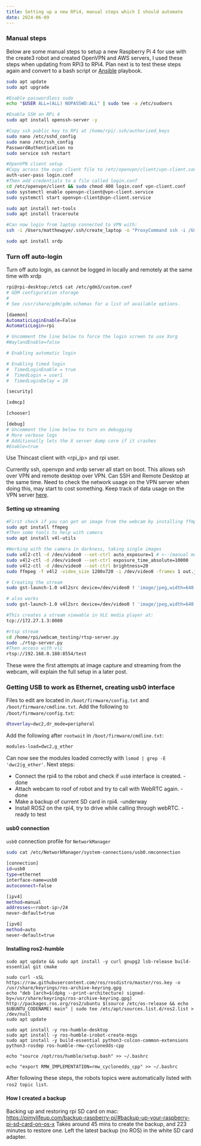 ```yaml
---
title: Setting up a new RPi4, manual steps which I should automate
date: 2024-06-09
---
```

### Manual steps
Below are some manual steps to setup a new Raspberry Pi 4 for use with the create3 robot and created OpenVPN and AWS servers, I used these steps when updating from RPi3 to RPi4.
Plan next is to test these steps again and convert to a bash script or [Ansible](https://docs.ansible.com/) playbook.
<!--more-->
```bash
sudo apt update
sudo apt upgrade

#Enable passwordless sudo
echo "$USER ALL=(ALL) NOPASSWD:ALL" | sudo tee -a /etc/sudoers

#Enable SSH on RPi 4
sudo apt install openssh-server -y

#Copy ssh public key to RPi at /home/rpi/.ssh/authorized_keys
sudo nano /etc/sshd_config
sudo nano /etc/ssh_config
PasswordAuthentication no
sudo service ssh restart

#OpenVPN client setup
#Copy across the ovpn client file to /etc/openvpn/client/vpn-client.conf, then add the following line:
auth-user-pass login.conf
#Then add credentials to a file called login.conf
cd /etc/openvpn/client && sudo chmod 400 login.conf vpn-client.conf
sudo systemctl enable openvpn-client@vpn-client.service
sudo systemctl start openvpn-client@vpn-client.service

sudo apt install net-tools
sudo apt install traceroute

#Can now login from laptop connected to VPN with:
ssh -i /Users/matthewpye/.ssh/create_laptop -o "ProxyCommand ssh -i /Users/matthewpye/Documents/vpn_server/vpn_server.pem -W %h:%p openvpnas@<ec2_ip>.eu-central-1.compute.amazonaws.com" rpi@<rpi_ip>

sudo apt install xrdp
```

### Turn off auto-login
Turn off auto login, as cannot be logged in locally and remotely at the same time with xrdp
```bash
rpi@rpi-desktop:/etc$ cat /etc/gdm3/custom.conf
# GDM configuration storage
#
# See /usr/share/gdm/gdm.schemas for a list of available options.

[daemon]
AutomaticLoginEnable=False
AutomaticLogin=rpi

# Uncomment the line below to force the login screen to use Xorg
#WaylandEnable=false

# Enabling automatic login

# Enabling timed login
#  TimedLoginEnable = true
#  TimedLogin = user1
#  TimedLoginDelay = 10

[security]

[xdmcp]

[chooser]

[debug]
# Uncomment the line below to turn on debugging
# More verbose logs
# Additionally lets the X server dump core if it crashes
#Enable=true
```

Use Thincast client with <rpi_ip> and rpi user.

Currently ssh, openvpn and xrdp server all start on boot. This allows ssh over VPN and remote desktop over VPN. Can SSH and Remote Desktop at the same time. Need to check the network usage on the VPN server when doing this, may start to cost something.
Keep track of data usage on the VPN server [here](https://us-east-1.console.aws.amazon.com/billing/home?region=us-east-1#/freetier).
#### Setting up streaming
```bash
#First check if you can get an image from the webcam by installing ffmpeg
sudo apt install ffmpeg
#Then some tools to help with camera
sudo apt install v4l-utils

#Working with the camera in darkness, taking single images
sudo v4l2-ctl -d /dev/video0 --set-ctrl auto_exposure=1 # <--(manual mode)
sudo v4l2-ctl -d /dev/video0 --set-ctrl exposure_time_absolute=10000
sudo v4l2-ctl -d /dev/video0 --set-ctrl brightness=20
sudo ffmpeg -f v4l2 -video_size 1280x720 -i /dev/video0 -frames 1 out.jpg

# Creating the stream
sudo gst-launch-1.0 v4l2src device=/dev/video0 ! 'image/jpeg,width=640,height=480,framerate=30/1' ! jpegparse ! multipartmux boundary=spionisto ! tcpserversink host=0.0.0.0 port=8080

# also works
sudo gst-launch-1.0 v4l2src device=/dev/video0 ! 'image/jpeg,width=640,height=480,framerate=30/1' ! jpegparse ! tcpserversink host=0.0.0.0 port=8080

#This creates a stream viewable in VLC media player at:
tcp://172.27.1.3:8080

#rtsp stream
cd /home/rpi/webcam_testing/rtsp-server.py
sudo ./rtsp-server.py
#Then access with vlc
rtsp://192.168.0.188:8554/test
```

These were the first attempts at image capture and streaming from the webcam, will explain the full setup in a later post.

### Getting USB to work as Ethernet, creating usb0 interface
Files to edit are located in `/boot/firmware/config.txt` and `/boot/firmware/cmdline.txt`.
Add the following to `/boot/firmware/config.txt`:
```bash
dtoverlay=dwc2,dr_mode=peripheral
```
Add the following after `rootwait` in `/boot/firmware/cmdline.txt`:
```bash
modules-load=dwc2,g_ether
```

Can now see the modules loaded correctly with `lsmod | grep -E 'dwc2|g_ether'`.
Next steps:
- Connect the rpi4 to the robot and check if `usb0` interface is created. -done
- Attach webcam to roof of robot and try to call with WebRTC again. -done
- Make a backup of current SD card in rpi4. -underway
- Install ROS2 on the rpi4, try to drive while calling through webRTC. -ready to test

#### usb0 connection
`usb0` connection profile for `NetworkManager`
```bash
sudo cat /etc/NetworkManager/system-connections/usb0.nmconnection 

[connection]
id=usb0
type=ethernet
interface-name=usb0
autoconnect=false

[ipv4]
method=manual
addresses=<robot-ip>/24
never-default=true

[ipv6]
method=auto
never-default=true
```

#### Installing ros2-humble

```
sudo apt update && sudo apt install -y curl gnupg2 lsb-release build-essential git cmake

sudo curl -sSL https://raw.githubusercontent.com/ros/rosdistro/master/ros.key -o /usr/share/keyrings/ros-archive-keyring.gpg 
echo "deb [arch=$(dpkg --print-architecture) signed-by=/usr/share/keyrings/ros-archive-keyring.gpg] http://packages.ros.org/ros2/ubuntu $(source /etc/os-release && echo $UBUNTU_CODENAME) main" | sudo tee /etc/apt/sources.list.d/ros2.list > /dev/null 
sudo apt update

sudo apt install -y ros-humble-desktop 
sudo apt install -y ros-humble-irobot-create-msgs 
sudo apt install -y build-essential python3-colcon-common-extensions python3-rosdep ros-humble-rmw-cyclonedds-cpp

echo "source /opt/ros/humble/setup.bash" >> ~/.bashrc

echo "export RMW_IMPLEMENTATION=rmw_cyclonedds_cpp" >> ~/.bashrc
```
After following these steps, the robots topics were automatically listed with `ros2 topic list`.

#### How I created a backup
Backing up and restoring rpi SD card on mac: https://pimylifeup.com/backup-raspberry-pi/#backup-up-your-raspberry-pi-sd-card-on-os-x
Takes around 45 mins to create the backup, and 223 minutes to restore one.
Left the latest backup (no ROS) in the white SD card adapter.